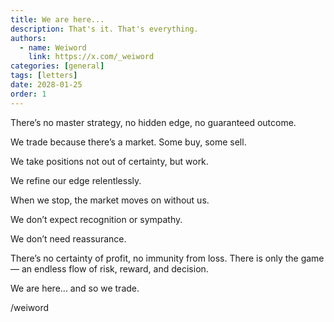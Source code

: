 ```yaml
---
title: We are here...
description: That's it. That's everything.
authors:
  - name: Weiword
    link: https://x.com/_weiword
categories: [general]
tags: [letters]
date: 2028-01-25 
order: 1
---
```

There’s no master strategy, no hidden edge, no guaranteed outcome.

We trade because there’s a market. Some buy, some sell.

We take positions not out of certainty, but work.

We refine our edge relentlessly.

When we stop, the market moves on without us.

We don’t expect recognition or sympathy.

We don’t need reassurance.

There’s no certainty of profit, no immunity from loss. There is only the game — an endless flow of risk, reward, and decision.

We are here... and so we trade.

/weiword
